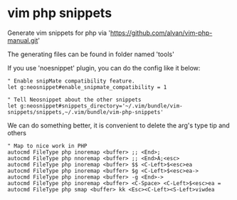 # vim php snippets

Generate vim snippets for php via 'https://github.com/alvan/vim-php-manual.git'

The generating files can be found in folder named 'tools'

If you use 'noesnippet' plugin, you can do the config like it below:

~~~vim
" Enable snipMate compatibility feature.
let g:neosnippet#enable_snipmate_compatibility = 1

" Tell Neosnippet about the other snippets
let g:neosnippet#snippets_directory='~/.vim/bundle/vim-snippets/snippets,~/.vim/bundle/vim-php-snippets'
~~~

We can do something better, it is convenient to delete the arg's type tip and others
~~~vim
" Map to nice work in PHP
autocmd FileType php inoremap <buffer> ;; <End>;
autocmd FileType php nnoremap <buffer> ;; <End>A;<esc>
autocmd FileType php inoremap <buffer> $$ <C-Left>$<esc>ea
autocmd FileType php inoremap <buffer> $g <C-Left>$<esc>ea->
autocmd FileType php inoremap <buffer> -g <End>->
autocmd FileType php inoremap <buffer> <C-Space> <C-Left>$<esc>ea = 
autocmd FileType php smap <buffer> kk <Esc><C-Left><S-Left>viwdea
~~~


